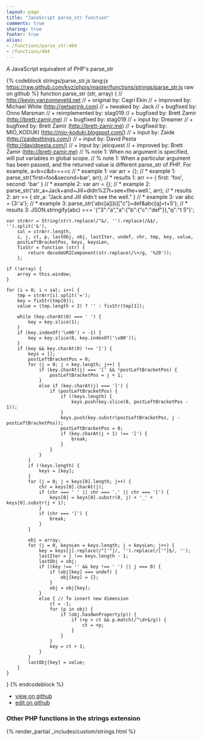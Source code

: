 ```yaml
---
layout: page
title: "JavaScript parse_str function"
comments: true
sharing: true
footer: true
alias:
- /functions/parse_str:484
- /functions/484
---
```

<!-- Generated by Rakefile:build -->
A JavaScript equivalent of PHP's parse_str

{% codeblock strings/parse_str.js lang:js https://raw.github.com/kvz/phpjs/master/functions/strings/parse_str.js raw on github %}
function parse_str (str, array) {
    // http://kevin.vanzonneveld.net
    // +   original by: Cagri Ekin
    // +   improved by: Michael White (http://getsprink.com)
    // +    tweaked by: Jack
    // +   bugfixed by: Onno Marsman
    // +   reimplemented by: stag019
    // +   bugfixed by: Brett Zamir (http://brett-zamir.me)
    // +   bugfixed by: stag019
    // +   input by: Dreamer
    // +   bugfixed by: Brett Zamir (http://brett-zamir.me)
    // +   bugfixed by: MIO_KODUKI (http://mio-koduki.blogspot.com/)
    // +   input by: Zaide (http://zaidesthings.com/)
    // +   input by: David Pesta (http://davidpesta.com/)
    // +   input by: jeicquest
    // +   improved by: Brett Zamir (http://brett-zamir.me)
    // %        note 1: When no argument is specified, will put variables in global scope.
    // %        note 1: When a particular argument has been passed, and the returned value is different parse_str of PHP. For example, a=b=c&d====c
    // *     example 1: var arr = {};
    // *     example 1: parse_str('first=foo&second=bar', arr);
    // *     results 1: arr == { first: 'foo', second: 'bar' }
    // *     example 2: var arr = {};
    // *     example 2: parse_str('str_a=Jack+and+Jill+didn%27t+see+the+well.', arr);
    // *     results 2: arr == { str_a: "Jack and Jill didn't see the well." }
    // *     example 3: var abc = {3:'a'}; 
    // *     example 3: parse_str('abc[a][b]["c"]=def&abc[q]=t+5');
    // *     results 3: JSON.stringify(abc) === '{"3":"a","a":{"b":{"c":"def"}},"q":"t 5"}';
    

    var strArr = String(str).replace(/^&/, '').replace(/&$/, '').split('&'),
        sal = strArr.length,
        i, j, ct, p, lastObj, obj, lastIter, undef, chr, tmp, key, value, 
        postLeftBracketPos, keys, keysLen,
        fixStr = function (str) {
            return decodeURIComponent(str.replace(/\+/g, '%20'));
        };

    if (!array) {
        array = this.window;
    }

    for (i = 0; i < sal; i++) {
        tmp = strArr[i].split('=');
        key = fixStr(tmp[0]);
		value = (tmp.length < 2) ? '' : fixStr(tmp[1]);
        
        while (key.charAt(0) === ' ') {
            key = key.slice(1);
        }
        if (key.indexOf('\x00') > -1) {
            key = key.slice(0, key.indexOf('\x00'));
        }
        if (key && key.charAt(0) !== '[') {
            keys = [];
            postLeftBracketPos = 0;
            for (j = 0; j < key.length; j++) {
                if (key.charAt(j) === '[' && !postLeftBracketPos) {
                    postLeftBracketPos = j + 1;
                }
                else if (key.charAt(j) === ']') {
                    if (postLeftBracketPos) {
                        if (!keys.length) {
                            keys.push(key.slice(0, postLeftBracketPos - 1));
                        }
                        keys.push(key.substr(postLeftBracketPos, j - postLeftBracketPos));
                        postLeftBracketPos = 0;
                        if (key.charAt(j + 1) !== '[') {
                            break;
                        }
                    }
                }
            }
            if (!keys.length) {
                keys = [key];
            }
            for (j = 0; j < keys[0].length; j++) {
                chr = keys[0].charAt(j);
                if (chr === ' ' || chr === '.' || chr === '[') {
                    keys[0] = keys[0].substr(0, j) + '_' + keys[0].substr(j + 1);
                }
                if (chr === '[') {
                    break;
                }
            }
            
            obj = array;
            for (j = 0, keysLen = keys.length; j < keysLen; j++) {
                key = keys[j].replace(/^['"]/, '').replace(/['"]$/, '');
                lastIter = j !== keys.length - 1;
                lastObj = obj;
                if ((key !== '' && key !== ' ') || j === 0) {
                    if (obj[key] === undef) {
                        obj[key] = {};
                    }
                    obj = obj[key];
                }
                else { // To insert new dimension
                    ct = -1;
                    for (p in obj) {
                        if (obj.hasOwnProperty(p)) {
                            if (+p > ct && p.match(/^\d+$/g)) {
                                ct = +p;
                            }
                        }
                    }
                    key = ct + 1;
                }
            } 
            lastObj[key] = value;
        }
    }
}
{% endcodeblock %}

 - [view on github](https://github.com/kvz/phpjs/blob/master/functions/strings/parse_str.js)
 - [edit on github](https://github.com/kvz/phpjs/edit/master/functions/strings/parse_str.js)

### Other PHP functions in the strings extension
{% render_partial _includes/custom/strings.html %}
